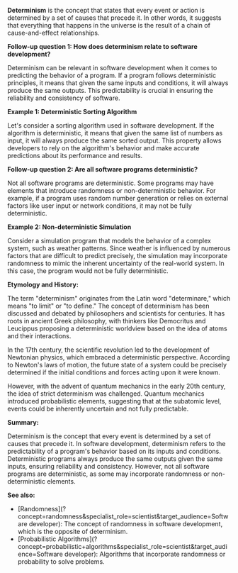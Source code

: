 **Determinism** is the concept that states that every event or action is
determined by a set of causes that precede it. In other words, it suggests
that everything that happens in the universe is the result of a chain of
cause-and-effect relationships.

**Follow-up question 1: How does determinism relate to software development?**

Determinism can be relevant in software development when it comes to
predicting the behavior of a program. If a program follows deterministic
principles, it means that given the same inputs and conditions, it will
always produce the same outputs. This predictability is crucial in ensuring
the reliability and consistency of software.

**Example 1: Deterministic Sorting Algorithm**

Let's consider a sorting algorithm used in software development. If the
algorithm is deterministic, it means that given the same list of numbers as
input, it will always produce the same sorted output. This property allows
developers to rely on the algorithm's behavior and make accurate predictions
about its performance and results.

**Follow-up question 2: Are all software programs deterministic?**

Not all software programs are deterministic. Some programs may have elements
that introduce randomness or non-deterministic behavior. For example, if a
program uses random number generation or relies on external factors like
user input or network conditions, it may not be fully deterministic.

**Example 2: Non-deterministic Simulation**

Consider a simulation program that models the behavior of a complex system,
such as weather patterns. Since weather is influenced by numerous factors
that are difficult to predict precisely, the simulation may incorporate
randomness to mimic the inherent uncertainty of the real-world system. In
this case, the program would not be fully deterministic.

**Etymology and History:**

The term "determinism" originates from the Latin word "determinare," which
means "to limit" or "to define." The concept of determinism has been
discussed and debated by philosophers and scientists for centuries. It has
roots in ancient Greek philosophy, with thinkers like Democritus and
Leucippus proposing a deterministic worldview based on the idea of atoms and
their interactions.

In the 17th century, the scientific revolution led to the development of
Newtonian physics, which embraced a deterministic perspective. According to
Newton's laws of motion, the future state of a system could be precisely
determined if the initial conditions and forces acting upon it were known.

However, with the advent of quantum mechanics in the early 20th century, the
idea of strict determinism was challenged. Quantum mechanics introduced
probabilistic elements, suggesting that at the subatomic level, events could
be inherently uncertain and not fully predictable.

**Summary:**

Determinism is the concept that every event is determined by a set of causes
that precede it. In software development, determinism refers to the
predictability of a program's behavior based on its inputs and conditions.
Deterministic programs always produce the same outputs given the same
inputs, ensuring reliability and consistency. However, not all software
programs are deterministic, as some may incorporate randomness or
non-deterministic elements.

**See also:**

- [Randomness](?concept=randomness&specialist_role=scientist&target_audience=Software developer):
  The concept of randomness in software development, which is the opposite
  of determinism.
- [Probabilistic Algorithms](?concept=probabilistic+algorithms&specialist_role=scientist&target_audience=Software developer):
  Algorithms that incorporate randomness or probability to solve problems.